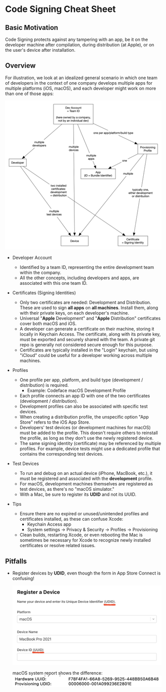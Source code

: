 # Code Signing Cheat Sheet

## Basic Motivation

Code Signing protects against any tampering with an app, be it on the developer machine after compilation, during distribution (at Apple), or on the user's device after installation.

## Overview

For illustration, we look at an idealized general scenario in which one team of developers in the context of one company develops multiple apps for multiple platforms (iOS, macOS), and each developer might work on more than one of those apps:

![](code-signing/Code_Signing_Fuckery.jpg)

* Developer Account
  * Identified by a team ID, representing the entire development team within the company.
  * All the other concepts, including developers and apps, are associated with this one team ID.

* Certificates (Signing Identities)
  * Only two certificates are needed: Development and Distribution. These are used to sign **all apps** on **all machines**. Install them, along with their private keys, on each developer's machine.
  * Universal "**Apple** Development" and "**Apple** Distribution" certificates cover both macOS and iOS.
  * A developer can generate a certificate on their machine, storing it locally in Keychain Access. The certificate, along with its private key, must be exported and securely shared with the team. A private git repo is generally not considered secure enough for this purpose.
  * Certificates are typically installed in the "Login" keychain, but using "iCloud" could be useful for a developer working across multiple machines.

* Profiles
  * One profile per app, platform, and build type (development / distribution) is required.
    * Example: Codeface macOS Development Profile
  * Each profile connects an app ID with one of the two certificates (development / distribution).
  * Development profiles can also be associated with specific test devices.
  * When creating a distribution profile, the unspecific option "App Store" refers to the iOS App Store.
  * Developers' test devices (or development machines for macOS) must be added to the profile. This doesn't require others to reinstall the profile, as long as they don't use the newly registered device.
  * The same signing identity (certificate) may be referenced by multiple profiles. For example, device tests might use a dedicated profile that contains the corresponding test devices.

* Test Devices
  * To run and debug on an actual device (iPhone, MacBook, etc.), it must be registered and associated with the **development** profile.
  * For macOS, development machines themselves are registered as test devices, as there's no "macOS simulator."
  * With a Mac, be sure to register its **UDID** and not its UUID.

* Tips
  * Ensure there are no expired or unused/unintended profiles and certificates installed, as these can confuse Xcode:
    * Keychain Access app
    * System settings -> Privacy & Security -> Profiles -> Provisioning
  * Clean builds, restarting Xcode, or even rebooting the Mac is sometimes be necessary for Xcode to recognize newly installed certificates or resolve related issues.


## Pitfalls

* Register devices by **UDID**, even though the form in App Store Connect is confusing!

    ![](code-signing/use-udid.png)

	macOS system report shows the difference:
	![](code-signing/uuid-vs-udid.png)